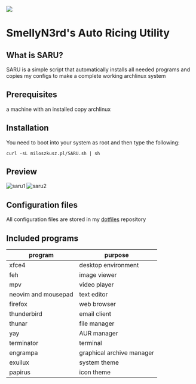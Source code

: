 ![](https://img.shields.io/github/license/smellyn3rd/SARU)

# SmellyN3rd's Auto Ricing Utility

## What is SARU?

SARU is a simple script that automatically installs all needed programs and copies my configs to make a complete working archlinux system

## Prerequisites

a machine with an installed copy archlinux

## Installation 

You need to boot into your system as root and then type the following:

`curl -sL miloszkusz.pl/SARU.sh | sh`

## Preview
![saru1](https://user-images.githubusercontent.com/70511617/115993326-91a29a80-a5d2-11eb-8521-b9ccfcb9c350.png)
![saru2](https://user-images.githubusercontent.com/70511617/115993331-936c5e00-a5d2-11eb-860a-c51f9455a2ae.png)


## Configuration files

All configuration files are stored in my [dotfiles](https://github.com/SmellyN3rd/dotfiles) repository

## Included programs

program       | purpose
------------- | -------------
xfce4 | desktop environment 
feh | image viewer
mpv | video player
neovim and mousepad | text editor
firefox | web browser
thunderbird | email client
thunar | file manager
yay | AUR manager
terminator | terminal
engrampa | graphical archive manager
exuilux | system theme
papirus | icon theme

